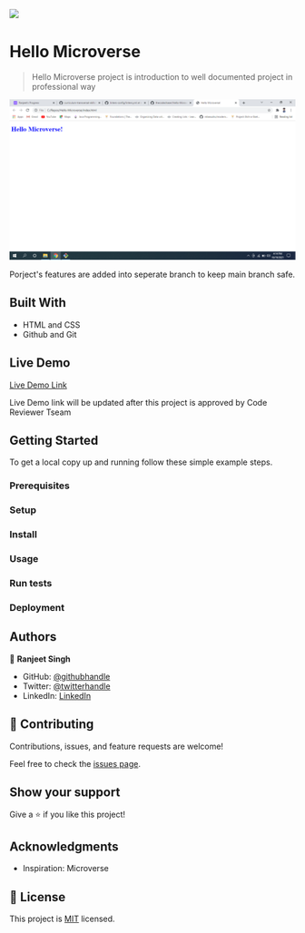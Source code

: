 ![](https://img.shields.io/badge/Microverse-blueviolet)

# Hello Microverse

> Hello Microverse project is introduction to well documented project in professional way

![screenshot](./webpage_screenshot.png)

Porject's features are added into seperate branch to keep main branch safe.

## Built With

- HTML and CSS
- Github and Git

## Live Demo

[Live Demo Link](https://livedemo.com)

Live Demo link will be updated after this project is approved by Code Reviewer Tseam


## Getting Started


To get a local copy up and running follow these simple example steps.

### Prerequisites

### Setup

### Install

### Usage

### Run tests

### Deployment



## Authors

👤 **Ranjeet Singh**

- GitHub: [@githubhandle](https://github.com/thecodechaser)
- Twitter: [@twitterhandle](https://twitter.com/thecodechaser)
- LinkedIn: [LinkedIn](https://linkedin.com/in/thecodechaser)

## 🤝 Contributing

Contributions, issues, and feature requests are welcome!

Feel free to check the [issues page](https://github.com/thecodechaser/Hello-Microverse/issues).

## Show your support

Give a ⭐️ if you like this project!

## Acknowledgments

- Inspiration: Microverse

## 📝 License

This project is [MIT](./MIT.md) licensed.